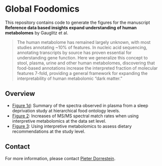 # Global Foodomics

This repository contains code to generate the figures for the manuscript **Reference data based insights expand understanding of human metabolomes** by Gauglitz et al.

> The human metabolome has remained largely unknown, with most studies annotating ~10% of features. In nucleic acid sequencing, annotating transcripts by source has proven essential for understanding gene function. Here we generalize this concept to stool, plasma, urine and other human metabolomes, discovering that food-based annotations increase the interpreted fraction of molecular features 7-fold, providing a general framework for expanding the interpretability of human metabolomic “dark matter.”

## Overview

- [Figure 1d](https://github.com/DorresteinLaboratory/GlobalFoodomics/blob/master/notebooks/fig1d_flow_food_type_hierarchy.ipynb): Summary of the spectra observed in plasma from a sleep deprivation study at hierarchical food ontology levels.
- [Figure 2](https://github.com/DorresteinLaboratory/GlobalFoodomics/blob/master/notebooks/fig2_spectral_interpretation_rate.Rmd): Increases of MS/MS spectral match rates when using interpretive metabolomics at the data set level.
- [Figure 3](https://github.com/DorresteinLaboratory/GlobalFoodomics/blob/master/notebooks/fig3_dietary_recommendation.ipynb): Using interpretive metabolomics to assess dietary recommendations at the study level.

## Contact

For more information, please contact [Pieter Dorrestein](mailto:pdorrestein@health.ucsd.edu).
